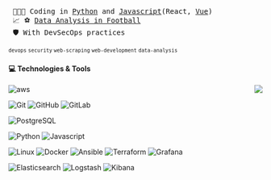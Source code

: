 <pre>
 👨🏽‍💻 Coding in <a href="https://github.com/everton-tenorio?tab=repositories&q=&type=public&language=python&sort=" target="_blank">Python</a> and <a href="https://github.com/everton-tenorio?tab=repositories&q=&type=public&language=javascript&sort=" target="_blank">Javascript</a>(React, <a href="https://github.com/everton-tenorio?tab=repositories&q=&type=public&language=Vue&sort=">Vue</a>)
 📈 ⚽ <a href="https://github.com/datagool" target="_blank">Data Analysis in Football</a>
 🛡️ With DevSecOps practices
</pre>

<sup>`devops` `security` `web-scraping` `web-development` `data-analysis`</sup>  
 
 #### 💻 Technologies & Tools
 <div> 
  <img align="right" src="https://github-readme-stats.vercel.app/api/top-langs/?username=everton-tenorio&layout=compact&title_color=000000&text_color=000000&icon_color=red&bg_color=dedede">
  
  ![aws](https://img.shields.io/badge/-AWS-black?style=flat-square&logo=amazon-aws) 
  
  ![Git](https://img.shields.io/badge/-Git-black?style=flat-square&logo=git)
  ![GitHub](https://img.shields.io/badge/-GitHub-181717?style=flat-square&logo=github)
  ![GitLab](https://img.shields.io/badge/-GitLab-FCA121?style=flat-square&logo=gitlab)  

  ![PostgreSQL](https://img.shields.io/badge/-PostgreSQL-black?style=flat-square&logo=postgresql) 
  
  ![Python](https://img.shields.io/badge/-Python-black?style=flat-square&logo=Python)
  ![Javascript](https://img.shields.io/badge/-Javascript-black?style=flat-square&logo=Javascript) 

  ![Linux](https://img.shields.io/badge/Linux-black?style=flat-square&logo=linux)
  ![Docker](https://img.shields.io/badge/Docker-black?style=flat-square&logo=docker)
  ![Ansible](https://img.shields.io/badge/Ansible-black?style=flat-square&logo=ansible)
  ![Terraform](https://img.shields.io/badge/Terraform-black?style=flat-square&logo=terraform)
  ![Grafana](https://img.shields.io/badge/Grafana-black?style=flat-square&logo=grafana)
  
  ![Elasticsearch](https://img.shields.io/badge/Elasticsearch-005571?style=flat-square&logo=elasticsearch)
  ![Logstash](https://img.shields.io/badge/Logstash-005571?style=flat-square&logo=logstash)
  ![Kibana](https://img.shields.io/badge/Kibana-005571?style=flat-square&logo=kibana) 

<!---   

<---### Hi there 👋

https://img.shields.io/badge/githubs-%23121011.svg?style=for-the-badge&logo=github&logoColor=white

Always seeking theoretical and practical knowledge regarding software development best practices, devops culture, cloud computing, automation and troubleshooting.
          
:earth_americas: Living in Maceió, Brazil      

### Skills ###
<img align="left" width="20px" alt="Linux" src="https://upload.wikimedia.org/wikipedia/commons/thumb/3/35/Tux.svg/1200px-Tux.svg.png" />
<img align="left" width="26px" alt="Docker" src="https://cdn4.iconfinder.com/data/icons/logos-and-brands/512/97_Docker_logo_logos-512.png" />
<img align="left" width="26px" alt="Python" src="https://raw.githubusercontent.com/github/explore/80688e429a7d4ef2fca1e82350fe8e3517d3494d/topics/python/python.png" />
<img align="left" width="45px" alt="Django" src="https://1000logos.net/wp-content/uploads/2020/08/Django-Logo.png" />
<img align="left" width="26px" alt="Flask" src="https://cdn.iconscout.com/icon/free/png-256/flask-51-285137.png" />
<img align="left" width="26px" alt="Vue" src="https://upload.wikimedia.org/wikipedia/commons/thumb/9/95/Vue.js_Logo_2.svg/1184px-Vue.js_Logo_2.svg.png" />
<img align="left" width="90px" alt="PostgreSQL" src="https://i.ibb.co/gZxdKd4/oie-l-UMazof-Mm7c-M.png" />

 
--->
